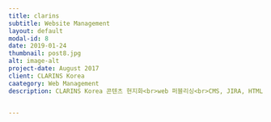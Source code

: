 ```yaml
---
title: clarins
subtitle: Website Management
layout: default
modal-id: 8
date: 2019-01-24
thumbnail: post8.jpg
alt: image-alt
project-date: August 2017
client: CLARINS Korea
caategory: Web Management
description: CLARINS Korea 콘텐츠 현지화<br>web 퍼블리싱<br>CMS, JIRA, HTML, CSS


---
```

